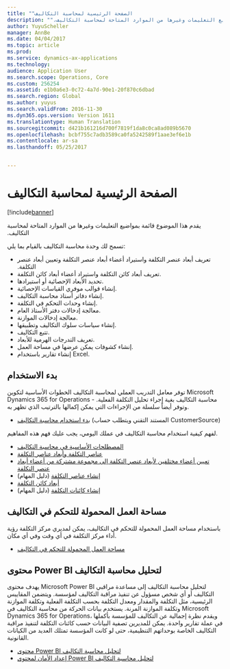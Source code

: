 ```yaml
---
title: "الصفحة الرئيسية لمحاسبة التكاليف‬‏‫"
description: "يقدم هذا الموضوع قائمة بمواضيع التعليمات وغيرها من الموارد المتاحة لمحاسبة التكاليف‬‏‫."
author: YuyuScheller
manager: AnnBe
ms.date: 04/04/2017
ms.topic: article
ms.prod: 
ms.service: dynamics-ax-applications
ms.technology: 
audience: Application User
ms.search.scope: Operations, Core
ms.custom: 256254
ms.assetid: e1b0a6e3-0c72-4a7d-90e1-20f870c6dbad
ms.search.region: Global
ms.author: yuyus
ms.search.validFrom: 2016-11-30
ms.dyn365.ops.version: Version 1611
ms.translationtype: Human Translation
ms.sourcegitcommit: d421b161216d700f7819f1da8c0ca8ad089b5670
ms.openlocfilehash: bcbf755c7adb3589ca0fa5242589f1aae3ef6e1b
ms.contentlocale: ar-sa
ms.lasthandoff: 05/25/2017


---
```


# <a name="cost-accounting-home-page"></a>الصفحة الرئيسية لمحاسبة التكاليف‬‏‫

[!include[banner](../includes/banner.md)]


يقدم هذا الموضوع قائمة بمواضيع التعليمات وغيرها من الموارد المتاحة لمحاسبة التكاليف‬‏‫.

تسمح لك وحدة محاسبة التكاليف بالقيام بما يلي:

-   تعريف أبعاد عنصر التكلفة واستيراد أعضاء أبعاد عنصر التكلفة و‏‫تعيين أبعاد عنصر التكلفة.
-   تعريف أبعاد كائن التكلفة واستيراد أعضاء أبعاد كائن التكلفة.
-   تحديد الأبعاد الإحصائية أو استيرادها.
-   إنشاء قوالب موفري القياسات الإحصائية.
-   إنشاء دفاتر أستاذ محاسبة التكاليف.
-   إنشاء وحدات التحكم في التكلفة.
-   معالجة إدخالات دفتر الأستاذ العام.
-   معالجة إدخالات الموازنة.
-   إنشاء سياسات سلوك التكاليف‬ وتطبيقها.
-   تتبع التكاليف.
-   تعريف التدرجات الهرمية للأبعاد.
-   إنشاء كشوفات يمكن عرضها في مساحة العمل.
-   إنشاء تقارير باستخدام Excel.

## <a name="get-started"></a>بدء الاستخدام

توفر معامل التدريب العملي لمحاسبة التكاليف الخطوات الأساسية لتكوين Microsoft Dynamics 365 for Operations - محاسبة التكاليف بغية إجراء تحليل التكلفة الفعلية. وتوفر أيضاً سلسلة من الإجراءات التي يمكن إكمالها بالترتيب الذي تظهر به.

-   [بدء استخدام محاسبة التكاليف](https://mbs.microsoft.com/customersource/northamerica/AX/learning/documentation/white-papers/msd365optgtstcostacc) (المستند التقني ويتطلب حساب CustomerSource)

لفهم كيفية استخدام محاسبة التكاليف في عملك اليومي، يجب عليك فهم هذه المفاهيم.

-   [المصطلحات الأساسية‬ في محاسبة التكاليف](terms-cost-accounting.md)
-   [عناصر التكلفة وأبعاد عناصر التكلفة](cost-elements.md)
-   [تعيين أعضاء مختلفين لأبعاد عنصر التكلفة إلى مجموعة مشتركة من أعضاء أبعاد عنصر التكلفة](map-cost-elements-dimension-members.md)
-   [إنشاء عناصر التكلفة](http://ax.help.dynamics.com/en/wiki/create-cost-elements/) (دليل المهام)
-   [أبعاد كائن التكلفة](cost-objects.md)
-   [إنشاء كائنات التكلفة](http://ax.help.dynamics.com/en/wiki/create-cost-objects/) (دليل المهام)

## <a name="cost-control-mobile-workspace"></a>مساحة العمل المحمولة للتحكم في التكاليف
باستخدام مساحة العمل المحمولة للتحكم في التكاليف، يمكن لمديري مركز التكلفة رؤية أداء مركز التكلفة في أي وقت وفي أي مكان.

-   [مساحة العمل المحمولة للتحكم في التكاليف](cost-controlling-mobile-workspace.md)

## <a name="cost-accounting-analysis-power-bi-content"></a>محتوى Power BI لتحليل محاسبة التكاليف
يهدف محتوى Microsoft Power BI لتحليل محاسبة التكاليف إلى مساعدة مراقبي التكاليف أو أي شخص مسؤول عن تنفيذ مراقبة التكاليف لمؤسسة. ويتضمن المقاييس الرئيسية، مثل التكلفة والمقدار ومعدل التكلفة بحسب التكلفة الفعلية وتكلفة الموازنة وتكلفة الموازنة المرنة. يستخدم بيانات الحركة من محاسبة التكاليف في Microsoft Dynamics 365 for Operations، ويقدم نظرة إجمالية عن التكاليف للمؤسسة بأكملها في عملة تقارير واحدة. يمكن للمديرين تصفية البيانات حسب كائنات التكلفة لتنفيذ مراقبة التكاليف الخاصة بوحداتهم التنظيمية، حتى لو كانت المؤسسة تمتلك العديد من الكيانات القانونية.

-   [محتوى Power BI لتحليل محاسبة التكاليف](/dynamics365/operations/dev-itpro/analytics/cost-accounting-analysis-content-pack)
-   [إعداد الأمان لمحتوى Power BI لتحليل محاسبة التكاليف](/dynamics365/operations/dev-itpro/analytics/setup-security-cost-accounting-content-pack)





